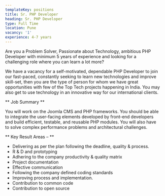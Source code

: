 ```yaml
---
templateKey: positions
title: Sr. PHP Developer
heading: Sr. PHP Developer
type: Full Time
location: Pune
vacancy: '1'
experience: 4-7 years
---
```


Are you a Problem Solver, Passionate about Technology, ambitious PHP Developer with minimum 5 years of experience and looking for a challenging role where you can learn a lot more?

We have a vacancy for a self-motivated, dependable PHP Developer to join our fast-paced, constantly seeking to learn new technologies and improve skill-set, then you are the type of person for whom we have great opportunities with few of the Top Tech projects happening in India. You may also get to use technology in an innovative way for our international clients. 

** Job Summary **

You will work on the Joomla CMS and PHP frameworks. You should be able to integrate the user-facing elements developed by front-end developers and build efficient, testable, and reusable PHP modules. You will also have to solve complex performance problems and architectural challenges.

** Key Result Areas – **
* Delivering as per the plan following the deadline, quality & process.
* R & D and prototyping
* Adhering to the company productivity & quality matrix
* Project documentation 
* Effective communication
* Following the company defined coding standards
* Improving process and implementation. 
* Contribution to common code
* Contribution to open source 
